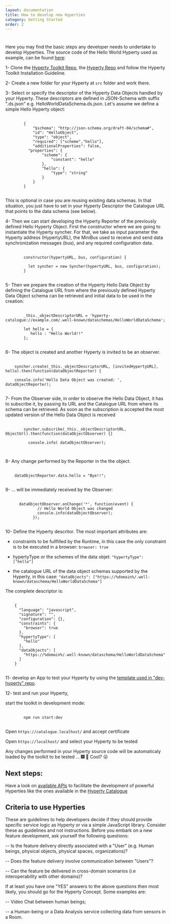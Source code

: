 ```yaml
---
layout: documentation
title: How to develop new Hyperties
category: Getting Started
order: 2
---
```


<h1></h1>

Here you may find the basic steps any developer needs to undertake to develop Hyperties. The source code of the Hello World Hyperty used as example, can be found [here](https://github.com/reTHINK-project/dev-hyperty/tree/master/src/hello-world):

1- Clone the [Hyperty Toolkit Repo](https://github.com/reTHINK-project/dev-hyperty-toolkit/blob/master/README.md), the [Hyperty Repo](https://github.com/reTHINK-project/dev-hyperty) and follow the Hyperty Toolkit Installation Guideline.

2- Create a new folder for your Hyperty at `src` folder and work there.

3- Select or specify the descriptor of the Hyperty Data Objects handled by your Hyperty. These descriptors are defined in JSON-Schema with suffix ".ds.json" e.g. HelloWorldDataSchema.ds.json. Let's assume we define a simple Hello Hyperty object:

<pre class="line-numbers">
  <code class="language-javascript">
		{
			"$schema": "http://json-schema.org/draft-04/schema#",
			"id": "HelloObject",
			"type": "object",
			"required": ["scheme","hello"],
			"additionalProperties": false,
		  "properties": {
				"scheme": {
					"constant": "hello"
				},
				"hello": {
					"type": "string"
				}
			}
		}
	</code>
</pre>

This is optional in case you are reusing existing data schemas. In that situation, you just have to set in your Hyperty Descriptor the Catalogue URL that points to the data schema (see below).

4- Then we can start developing the Hyperty Reporter of the previously defined Hello Hyperty Object. First the constructor where we are going to instantiate the Hyperty syncher. For that, we take as input parameter the Hyperty address (HypertyURL), the MiniBus used to receive and send data synchronization messages (bus), and any required configuration data.

<pre class="line-numbers">
  <code class="language-javascript">
		constructor(hypertyURL, bus, configuration) {

		  let syncher = new Syncher(hypertyURL, bus, configuration);
		}
	</code>
</pre>

5- Then we prepare the creation of the Hyperty Hello Data Object by defining the Catalogue URL from where the previously defined Hyperty Data Object schema can be retrieved and initial data to be used in the creation:


<pre class="line-numbers">
  <code class="language-javascript">
		_this._objectDescriptorURL = 'hyperty-catalogue://example.com/.well-known/dataschemas/HelloWorldDataSchema';

		let hello = {
		   hello : "Hello World!!"
		};
 </code>
</pre>

6- The object is created and another Hyperty is invited to be an observer.

<pre class="line-numbers">
  <code class="language-javascript">
    syncher.create(_this._objectDescriptorURL, [invitedHypertyURL], hello).then(function(dataObjectReporter) {

    console.info('Hello Data Object was created: ', dataObjectReporter);
	</code>
</pre>

7- From the Observer side, in order to observe the Hello Data Object, it has to subscribe it, by passing its URL and the Catalogue URL from where its schema can be retrieved. As soon as the subscription is accepted the most updated version of the Hello Data Object is received

<pre class="line-numbers">
  <code class="language-javascript">
		syncher.subscribe(_this._objectDescriptorURL, ObjectUrl).then(function(dataObjectObserver) {}

		  console.info( dataObjectObserver);

	</code>
</pre>


8- Any change performed by the Reporter in the the object.

<pre class="line-numbers">
  <code class="language-javascript">
  	dataObjectReporter.data.hello = "Bye!!";
	</code>
</pre>


9- ... will be immediately received by the Observer:

<pre class="line-numbers">
  <code class="language-javascript">
	  dataObjectObserver.onChange('*', function(event) {
	          // Hello World Object was changed
	          console.info(dataObjectObserver);
	        });
	</code>
</pre>

10- Define the Hyperty descritor. The most important attributes are:

- constraints to be fullfilled by the Runtime, in this case the only constraint is to be executed in a browser: `browser: true`

- hypertyType or the schemes of the data objet: `"hypertyType": ["hello"]`

- the catalogue URL of the data object schemas supported by the Hyperty, in this case: `"dataObjects": ["https://%domain%/.well-known/dataschema/HelloWorldDataSchema"]`

The complete descriptor is:

<pre class="line-numbers">
  <code class="language-javascript">
	{
	  "language": "javascript",
	  "signature": "",
	  "configuration": {},
	  "constraints": {
	    "browser": true
	  },
	  "hypertyType": [
	    "hello"
	  ],
	  "dataObjects": [
	    "https://%domain%/.well-known/dataschema/HelloWorldDataSchema"
	  ]
	}
	</code>
</pre>

11- develop an App to test your Hyperty by using the [template used in "dev-hyperty" repo](https://github.com/reTHINK-project/dev-hyperty/tree/master/examples/hello-world).

12- test and run your Hyperty,

start the toolkit in development mode:

<pre class="line-numbers">
  <code class="language-shell">
		npm run start:dev
	</code>
</pre>

Open `https://catalogue.localhost/` and accept certificate

Open `https://localhost/` and select your Hyperty to be tested

Any changes performed in your Hyperty source code will be automaticaly loaded by the toolkit to be tested ... :fireworks: :rocket:  Cool? :stuck_out_tongue_winking_eye:


## Next steps:

Have a look on [available APIs](../../service-framework/readme/) to facilitate the development of powerful Hyperties like the ones available in the [Hyperty Catalogue](../../../dev-hyperty)

## Criteria to use Hyperties

These are guidelines to help developers decide if they should provide specific service logic as Hyperty or via a simple JavaScript library. Consider these as guidelines and not instructions. Before you embark on a new feature development, ask yourself the following questions:

-- Is the feature delivery directly associated with a "User" (e.g. Human beings, physical objects, physical spaces, organizations)?

-- Does the feature delivery involve communication between "Users"?

-- Can the feature be delivered in cross-domain scenarios (i.e interoperability with other domains)?

If at least you have one "YES" answers to the above questions then most likely, you should go for the Hyperty Concept. Some examples are:

-- Video Chat between human beings;

-- a Human-being or a Data Analysis service collecting data from sensors in a Room.
